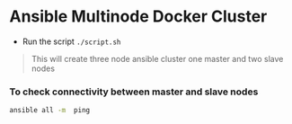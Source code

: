 # Ansible Multinode Docker Cluster
* Run the script ```./script.sh```
> This will create three node ansible cluster one master and two slave nodes
### To check connectivity between master and slave nodes
```bash
ansible all -m  ping
